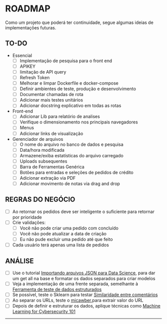 # ROADMAP

Como um projeto que poderá ter continuidade, segue algumas ideias de implementações futuras.

## TO-DO

- Essencial
   - [ ] Implementação de pesquisa para o front end
   - [ ] APIKEY
   - [ ] limitação de API query
   - [ ] Refresh Token
   - [ ] Melhorar e limpar Dockerfile e docker-compose
   - [ ] Definir ambientes de teste, produção e desenvolvimento
   - [ ] Documentar chamadas de rota
   - [ ] Adicionar mais testes unitários
   - [ ] Adicionar docstring explicativo em todas as rotas
- Front-end
   - [ ] Adicionar Lib para relatório de analises
   - [ ] Verifique o dimensionamento nos principais navegadores
   - [ ] Menus
   - [ ] Adicionar links de visualização
- Gerenciador de arquivos
   - [ ] O nome do arquivo no banco de dados e pesquisa
   - [ ] Data/hora modificada
   - [ ] Armazene/exiba estatísticas do arquivo carregado
   - [ ] Uploads subsequentes
   - [ ] Barra de Ferramentas Genérica
   - [ ] Botões para entradas e seleções de pedidos de crédito
   - [ ] Adicionar extração via PDF
   - [ ] Adicionar movimento de notas via drag and drop

## REGRAS DO NEGÓCIO

- [ ] Ao retornar os pedidos deve ser inteligente o suficiente para retornar por prioridade
- [ ] Crie validações:
   - [ ] Você não pode criar uma pedido com concluído
   - [ ] Você não pode atualizar a data de criação
   - [ ] Eu não pude excluir uma pedido até que feito
- [ ] Cada usuário terá apenas uma lista de pedidos

## ANÁLISE

- [ ] Use o tutorial [Importando arquivos JSON para Data Science](https://towardsdatascience.com/lots-of-json-29873d3abfdf), para dar um get all na base e formatar os dados separados para criar modelos
- [ ] Veja a implementação de uma frente separada, semelhante à [Ferramenta de teste de dados estruturados](https://search.google.com/structured-data/testing-tool)
- [ ] Se possível, teste o Sklearn para testar [Similaridade entre comentários](https://medium.com/@octaviofisica/similaridade-entre-coment%C3%A1rios-20d1812b6dc4)
- [ ] Ao separar os URLs, teste o [micawber](https://github.com/coleifer/micawber),para extrair valor do URL
- [ ] Depois de definir e estruturar os dados, aplique técnicas como [Machine Learning for Cybersecurity 101](https://towardsdatascience.com/machine-learning-for-cybersecurity-101-7822b802790b)

***
